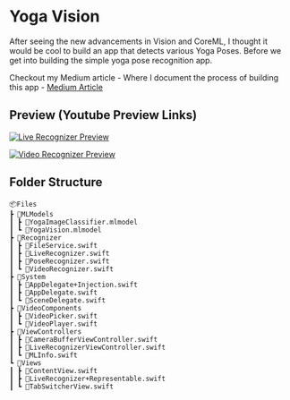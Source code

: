 
 # Yoga Vision
 
After seeing the new advancements in Vision and CoreML, I thought it would be cool to build an app that detects various Yoga Poses. Before we get into building the simple yoga pose recognition app.

Checkout my Medium article - Where I document the process of building this app - 
[Medium Article](https://mayankgandhi50.medium.com/building-an-ios-app-that-detects-yoga-poses-part-1-de4f9c726682 "Building an iOS app that detects Yoga poses")
 
 ## Preview (Youtube Preview Links)
 
[![Live Recognizer Preview](https://img.youtube.com/vi/WluGu5gdRXU/0.jpg)](https://www.youtube.com/watch?v=WluGu5gdRXU)

[![Video Recognizer Preview](https://img.youtube.com/vi/AxNYRU1NQ9U/0.jpg)](https://www.youtube.com/watch?v=AxNYRU1NQ9U)


 ## Folder Structure
 ```
📦Files
 ┣ 📂MLModels
 ┃ ┣ 📜YogaImageClassifier.mlmodel
 ┃ ┗ 📜YogaVision.mlmodel
 ┣ 📂Recognizer
 ┃ ┣ 📜FileService.swift
 ┃ ┣ 📜LiveRecognizer.swift
 ┃ ┣ 📜PoseRecognizer.swift
 ┃ ┗ 📜VideoRecognizer.swift
 ┣ 📂System
 ┃ ┣ 📜AppDelegate+Injection.swift
 ┃ ┣ 📜AppDelegate.swift
 ┃ ┗ 📜SceneDelegate.swift
 ┣ 📂VideoComponents
 ┃ ┣ 📜VideoPicker.swift
 ┃ ┗ 📜VideoPlayer.swift
 ┣ 📂ViewControllers
 ┃ ┣ 📜CameraBufferViewController.swift
 ┃ ┣ 📜LiveRecognizerViewController.swift
 ┃ ┗ 📜MLInfo.swift
 ┗ 📂Views
 ┃ ┣ 📜ContentView.swift
 ┃ ┣ 📜LiveRecognizer+Representable.swift
 ┃ ┗ 📜TabSwitcherView.swift
 ```

